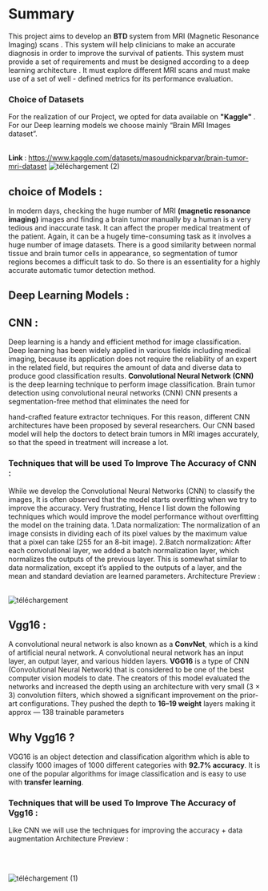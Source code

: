 # Summary

This project aims to develop an <b> BTD </b> system from </b> MRI (Magnetic Resonance Imaging) scans </b>. This system will help clinicians to make an accurate diagnosis in order to improve the survival of patients. This system must provide a set of requirements and must be designed according to a deep learning architecture . It must explore different MRI scans and must make use of a set of well - defined metrics for its performance evaluation.

### Choice of Datasets
For the realization of our Project, we opted for data available on <b> "Kaggle" </b>. 
For our  Deep learning models we choose mainly “Brain MRI Images dataset”. 
<br><br/>

<b> Link </b>: https://www.kaggle.com/datasets/masoudnickparvar/brain-tumor-mri-dataset
![téléchargement (2)](https://user-images.githubusercontent.com/84160502/205517138-1fd60817-d0af-46f7-a804-7fd621e3a24a.png)

## choice of Models :
In modern days, checking the huge number of MRI <b> (magnetic resonance imaging)</b> images and finding a brain tumor manually by a human is a very tedious and 
inaccurate task. It can affect the proper medical treatment of the patient. Again, it can be a hugely time-consuming task as it involves a huge number of image 
datasets. There is a good similarity between normal tissue and brain tumor cells in appearance, so segmentation of tumor regions becomes a difficult task to do. So 
there is an essentiality for a highly accurate automatic tumor detection method.
## Deep Learning Models :

## CNN : 
Deep learning is a handy and efficient method for image classification. Deep learning has been widely applied in various fields including medical imaging, because
its application does not require the reliability of an expert in the related field, but requires the amount of data and diverse data to produce good classification 
results. <b> Convolutional Neural Network (CNN) </b>is the deep learning technique to perform image classification.
Brain tumor detection using convolutional neural networks (CNN) CNN presents a segmentation-free method that eliminates the need for 

hand-crafted feature extractor techniques. For this reason, different CNN architectures have been proposed by several researchers.
Our CNN based model will help the doctors to detect brain tumors in MRI images accurately, so that the speed in treatment will increase a lot.
  
### Techniques that will be used To Improve The Accuracy of CNN :
 
While we develop the Convolutional Neural Networks (CNN) to classify the images, It is often observed that the model starts overfitting when we try to improve the accuracy. Very frustrating, Hence I list down the following techniques which would improve the model performance without overfitting the model on the training data.
1.Data normalization: The normalization of an image consists in dividing each of its pixel values by the maximum value that a pixel can take (255 for an 8-bit image).
2.Batch normalization: After each convolutional layer, we added a batch normalization layer, which normalizes the outputs of the previous layer. This is somewhat similar to data normalization, except it’s applied to the outputs of a layer, and the mean and standard deviation are learned parameters.
Architecture Preview :
<br><br/>

![téléchargement](https://user-images.githubusercontent.com/84160502/205517128-c04eb818-4f77-494e-9070-c340e428595c.png)



## Vgg16 : 
A convolutional neural network is also known as a <b>ConvNet</b>, which is a kind of artificial neural network. A convolutional neural network has an input layer, 
an output layer, and various hidden layers. <b>VGG16</b> is a type of CNN (Convolutional Neural Network) that is considered to be one of the best computer vision 
models to date. The creators of this model evaluated the networks and increased the depth using an architecture with very small (3 × 3) convolution filters, which 
showed a significant improvement on the prior-art configurations. They pushed the depth to <b>16–19 weight</b> layers making it approx — 138 trainable parameters

## Why Vgg16 ?

VGG16 is an object detection and classification algorithm which is able to classify 1000 images of 1000 different categories with <b>92.7% accuracy</b>. It is one 
of the popular algorithms for image classification and is easy to use with <b>transfer learning</b>.

### Techniques that will be used To Improve The Accuracy of Vgg16 :
Like CNN we will use the techniques for improving the accuracy + data augmentation
Architecture Preview :

<br><br/>

![téléchargement (1)](https://user-images.githubusercontent.com/84160502/205517133-0b1ddc33-140e-4e00-a25c-51bba857c9ee.png)


